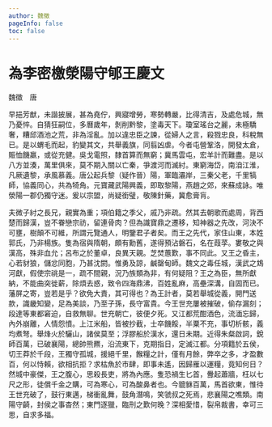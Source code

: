 ```yaml
---
author: 魏徵
pageInfo: false
toc: false
---
```


<div class="heti heti--vertical">

# 為李密檄滎陽守郇王慶文

魏徵　唐

早挹芳猷，未諧披展，甚為堯佇，興寢增勞，寒勢轉嚴，比得清吉，及處危城，無乃憂悴。自猜狂嗣位，多曆歲年，剝削黔黎，塗毒天下。瓊室瑤台之麗，未極驕奢，糟邱酒池之荒，非為淫亂。加以違忠臣之諫，從婦人之言，殺戮忠良，科稅無已。是以蝟毛而起，豹變其文，共舉義旗，同翦凶虐。今者屯營鞏洛，開發太倉，賑恤饑羸，或從充健。吳戈電照，隸首算而無窮；冀馬雲屯，宏羊計而難盡。是以八方並湊，萬里俱來，莫不期入關以亡秦，爭渡河而滅紂。東窮海岱，南洎江淮，凡厥遺黎，承風慕義。唐公起兵黎（疑作晉）陽，軍臨灞岸，三秦父老，千里犒師，協義同心，共為犄角。元寶藏武陽興義，即取黎陽，燕趙之郊，來蘇成詠。唯滎陽一郡仍獨守迷。爰以宗盟，尚疑銜璧，敬陳針藥，冀愈膏肓。

夫微子紂之長兄，親實為重；項伯籍之季父，戚乃非疏。然其去朝歌而處周，背西楚而歸漢，豈不眷戀宗祊，留連骨肉？但為識寶鼎之遷移，知神器之先改，河決不可壅，樹顛不可維，所謂元覽通人，明鑒君子者矣。而王之先代，家住山東，本姓郭氏，乃非楊族。隻為宿與隋朝，頗有勳舊，遂得預沾磐石，名在葭莩。婁敬之與漢高，殊非血允；呂布之於董卓，良異天親。芝焚蕙歎，事不同此。又王之昏主，心若豺狼，儲忿同胞，乃甚沈閼。惟勇及諒，鹹罄甸師。魏文之毒任城，漢武之鴆河獻，假使宗祧是一，疏不間親，況乃族類為非，有何疑阻？王之為臣，無所獻納，不能曲突徙薪，除煩去惑，致令四海鼎沸，百姓亂麻，高壘深溝，自固而已。藩屏之寄，豈若是乎？欲免大責，其可得也？為王計者，莫若舉城從義，開門送款，識畿知變，足為美談，乃至子孫，長守富貴。今王世充屢被摧破，偷存漏刻；段達等東都窘迫，自救無聊。世充朝亡，彼便夕死。又江都荒酣酒色，流湎忘歸，內外崩離，人情怨憤。上江米船，皆被抄截，士卒饑餒，半粟不充，事切析骸，義均煮弩。舉烽火於驪山，諸侯莫至；浮膠船於漢水，還日未期。近得朱粲啟詞，銳師百萬，已破襄陽，總帥熊羆，沿流東下，克期指日，定滅江都。分項籍於五侯，切王莽於千段，王獨守孤城，援絕千里，餱糧之計，僅有月餘，弊卒之多，才盈數百，何以恃賴，欲相抗拒？求枯魚於市肆，即事未遙，因歸雁以運糧，竟知何日？然城中豪傑，王之腹心，思殺長吏，將為內應。隻恐禍生匕首，釁起蕭牆，枉以七尺之形，徒償千金之購，可為寒心，可為酸鼻者也。今貔貅百萬，馬首欲東，惟待王世充破了，鼓行東邁，梯衝亂舞，鼓角潛鳴，笑虢叔之死焉，悲襄陽之噍類。南陽守齮，封侯之事杳然；東門逐獵，臨刑之歎何晚？深相愛惜，裂帛裁書，幸可三思，自求多福。

</div>
